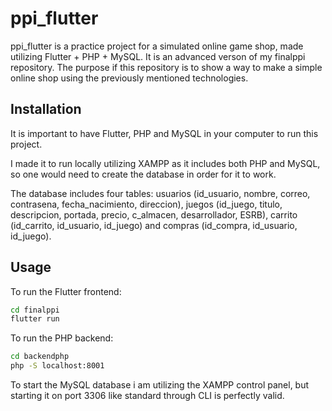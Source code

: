# ppi_flutter

ppi_flutter is a practice project for a simulated online game shop, made utilizing Flutter + PHP + MySQL. It is an advanced verson of my finalppi repository. The purpose if this repository is to show a way to make a simple online shop using the previously mentioned technologies.

## Installation

It is important to have Flutter, PHP and MySQL in your computer to run this project. 

I made it to run locally utilizing XAMPP as it includes both PHP and MySQL, so one would need to create the database in order for it to work. 

The database includes four tables: usuarios (id_usuario, nombre, correo, contrasena, fecha_nacimiento, direccion), juegos (id_juego, titulo, descripcion, portada, precio, c_almacen, desarrollador, ESRB), carrito (id_carrito, id_usuario, id_juego) and compras (id_compra, id_usuario, id_juego). 



## Usage

To run the Flutter frontend: 
```bash
cd finalppi
flutter run
```

To run the PHP backend: 
```bash
cd backendphp
php -S localhost:8001
```
To start the MySQL database i am utilizing the XAMPP control panel, but starting it on port 3306 like standard through CLI is perfectly valid.
